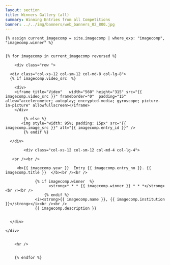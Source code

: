 ```yaml
---
layout: section
title: Winners Gallery (all)
summary: Winning Entries from all Competitions
banner: ../../img/banners/web_banners_02_800.jpg
---
```



<section id="service">
  <div class="container">


    {% assign current_imagecomp = site.imagecomp | where_exp: "imagecomp", "imagecomp.winner" %}
	
 
    {% for imagecomp in current_imagecomp reversed %}
	
		<div class="row ">	

      <div class="col-xs-12 col-sm-12 col-md-8 col-lg-8">
	  {% if imagecomp.video_src  %}

		<div>
		<iframe title="Video"   width="560" height="315" src="{{ imagecomp.video_src }}" frameborder="0"  padding="15" allow="accelerometer; autoplay; encrypted-media; gyroscope; picture-in-picture" allowfullscreen></iframe>
		</div>


<!--
         <a href="{{ imagecomp.video_src }}" target="_blank" ><img style="width: 95%; padding: 15px" src="{{ imagecomp.image_src }}" alt="Entry {{ imagecomp.entry_no }}" title="Click to play video"  /></a>
-->

			{% else %}
	       <img style="width: 95%; padding: 15px" src="{{ imagecomp.image_src }}" alt="{{ imagecomp.entry_id }}" />
			{% endif %}
			
      </div>
			
			<div class="col-xs-12 col-sm-12 col-md-4 col-lg-4">
        
       <br /><br />
  
  		 <b>{{ imagecomp.year }}  Entry {{ imagecomp.entry_no }}. {{ imagecomp.title }}  </b><br /><br />
			 
			     {% if imagecomp.winner  %}
					   <strong>* * * {{ imagecomp.winner }} * * *</strong><br /><br />
					 {% endif %}
			     <i><strong>{{ imagecomp.name }}, {{ imagecomp.institution }}</strong></i><br /><br /> 
  		 		 {{ imagecomp.description }}
 

      </div>
			
    </div>	
	
	
		<hr />
		
		
		{% endfor %}
		



	
		

		
		
			
		
  </div>
</section>

